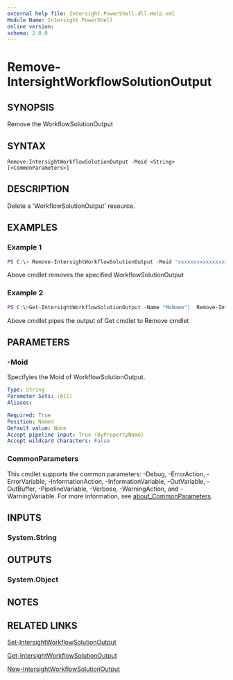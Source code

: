 ```yaml
---
external help file: Intersight.PowerShell.dll-Help.xml
Module Name: Intersight.PowerShell
online version:
schema: 2.0.0
---
```


# Remove-IntersightWorkflowSolutionOutput

## SYNOPSIS
Remove the WorkflowSolutionOutput

## SYNTAX

```
Remove-IntersightWorkflowSolutionOutput -Moid <String> [<CommonParameters>]
```

## DESCRIPTION
Delete a &apos;WorkflowSolutionOutput&apos; resource.

## EXAMPLES

### Example 1
```powershell
PS C:\> Remove-IntersightWorkflowSolutionOutput -Moid "xxxxxxxxxxxxxxxxxxxxxxxxxxx"
```
Above cmdlet removes the specified WorkflowSolutionOutput 

### Example 2
```powershell
PS C:\>Get-IntersightWorkflowSolutionOutput -Name "MoName"|  Remove-IntersightWorkflowSolutionOutput
```
Above cmdlet pipes the output of Get cmdlet to Remove cmdlet

## PARAMETERS

### -Moid
Specifyies the Moid of WorkflowSolutionOutput.

```yaml
Type: String
Parameter Sets: (All)
Aliases:

Required: True
Position: Named
Default value: None
Accept pipeline input: True (ByPropertyName)
Accept wildcard characters: False
```

### CommonParameters
This cmdlet supports the common parameters: -Debug, -ErrorAction, -ErrorVariable, -InformationAction, -InformationVariable, -OutVariable, -OutBuffer, -PipelineVariable, -Verbose, -WarningAction, and -WarningVariable. For more information, see [about_CommonParameters](http://go.microsoft.com/fwlink/?LinkID=113216).

## INPUTS

### System.String

## OUTPUTS

### System.Object
## NOTES

## RELATED LINKS

[Set-IntersightWorkflowSolutionOutput](./Set-IntersightWorkflowSolutionOutput.md)

[Get-IntersightWorkflowSolutionOutput](./Get-IntersightWorkflowSolutionOutput.md)

[New-IntersightWorkflowSolutionOutput](./New-IntersightWorkflowSolutionOutput.md)

